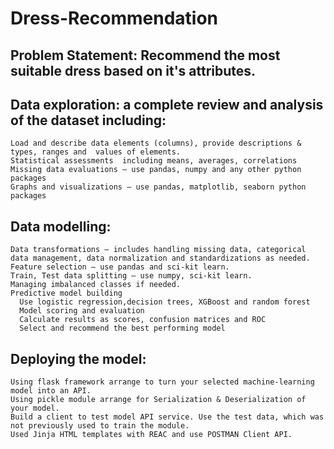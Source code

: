 # Dress-Recommendation
## Problem Statement: Recommend the most suitable dress based on it's attributes.
## Data exploration: a complete review and analysis of the dataset including:
    Load and describe data elements (columns), provide descriptions & types, ranges and  values of elements.
    Statistical assessments  including means, averages, correlations
    Missing data evaluations – use pandas, numpy and any other python packages
    Graphs and visualizations – use pandas, matplotlib, seaborn python packages
## Data modelling: 
    Data transformations – includes handling missing data, categorical data management, data normalization and standardizations as needed.
    Feature selection – use pandas and sci-kit learn.
    Train, Test data splitting – use numpy, sci-kit learn.
    Managing imbalanced classes if needed.
    Predictive model building 
      Use logistic regression,decision trees, XGBoost and random forest
      Model scoring and evaluation
      Calculate results as scores, confusion matrices and ROC
      Select and recommend the best performing model
## Deploying the model:
    Using flask framework arrange to turn your selected machine-learning model into an API.
    Using pickle module arrange for Serialization & Deserialization of your model.
    Build a client to test model API service. Use the test data, which was not previously used to train the module. 
    Used Jinja HTML templates with REAC and use POSTMAN Client API.
